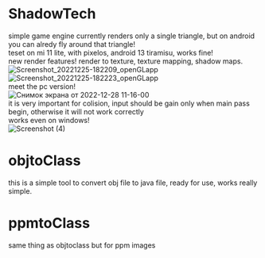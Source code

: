 # ShadowTech
simple game engine
currently renders only a single triangle, but on android you can alredy fly around that triangle!  
teset on mi 11 lite, with pixelos, android 13 tiramisu, works fine!   
new render features! render to texture, texture mapping, shadow maps.  
![Screenshot_20221225-182209_openGLapp](https://user-images.githubusercontent.com/48290199/209475396-27238d46-f6f9-4fd1-9f08-171b0f7dcee9.png)
![Screenshot_20221225-182223_openGLapp](https://user-images.githubusercontent.com/48290199/209475398-bf0ffea3-8e0f-4fca-b89d-6317aef28ce2.png)  
meet the pc version!  
![Снимок экрана от 2022-12-28 11-16-00](https://user-images.githubusercontent.com/48290199/209788714-9377104c-0606-431d-aa5f-ce482ee42b47.png)  
it is very important for colision, input should be gain only when main pass begin, otherwise it will not work correctly  
works even on windows!  
![Screenshot (4)](https://user-images.githubusercontent.com/48290199/209863475-9bf1b365-e0d3-44fa-9392-1fc5e5e1ed3e.png)
# objtoClass  
this is a simple tool to convert obj file to java file, ready for use, works really simple.
# ppmtoClass  
same thing as objtoclass but for ppm images
